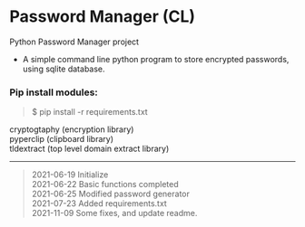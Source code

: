 # Password Manager (CL)
Python Password Manager project  
- A simple command line python program to store encrypted passwords, using sqlite database.

### Pip install modules:
> $ pip install -r requirements.txt

cryptogtaphy (encryption library)  
pyperclip (clipboard library)  
tldextract (top level domain extract library)

----

> 2021-06-19 Initialize  
2021-06-22 Basic functions completed  
2021-06-25 Modified password generator  
2021-07-23 Added requirements.txt  
2021-11-09 Some fixes, and update readme.
